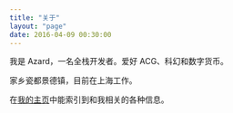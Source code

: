 ```yaml
---
title: "关于"
layout: "page"
date: 2016-04-09 00:30:00
---
```

我是 Azard，一名全栈开发者。爱好 ACG、科幻和数字货币。

家乡瓷都景德镇，目前在上海工作。

在[我的主页](https://azard.me)中能索引到和我相关的各种信息。
